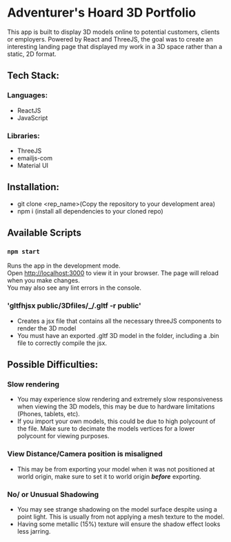 # Adventurer's Hoard 3D Portfolio

This app is built to display 3D models online to potential customers, clients or employers.  Powered by React and ThreeJS, the goal was to create an interesting landing page that displayed my work in a 3D space rather than a static, 2D format.  

## Tech Stack:

### Languages:
- ReactJS
- JavaScript

### Libraries:
- ThreeJS
- emailjs-com
- Material UI

## Installation:
- git clone <rep_name>(Copy the repository to your development area)
- npm i (install all dependencies to your cloned repo)

## Available Scripts
### `npm start`
Runs the app in the development mode.\
Open [http://localhost:3000](http://localhost:3000) to view it in your browser.
The page will reload when you make changes.\
You may also see any lint errors in the console.

### 'gltfhjsx public/3Dfiles/___/__.gltf -r public'
- Creates a jsx file that contains all the necessary threeJS components to render the 3D model
- You must have an exported .gltf 3D model in the folder, including a .bin file to correctly compile the jsx.

## Possible Difficulties:
### Slow rendering
- You may experience slow rendering and extremely slow responsiveness when viewing the 3D models,
this may be due to hardware limitations (Phones, tablets, etc).
- If you import your own models, this could be due to high polycount of the file.  Make sure to decimate the models vertices for a lower polycount for viewing purposes.  
### View Distance/Camera position is misaligned
- This may be from exporting your model when it was not positioned at world origin, make sure to set it to world origin ***before*** exporting.
### No/ or Unusual Shadowing
- You may see strange shadowing on the model surface despite using a point light.  This is usually from not applying a mesh texture to the model.  
- Having some metallic (15%) texture will ensure the shadow effect looks less jarring.
